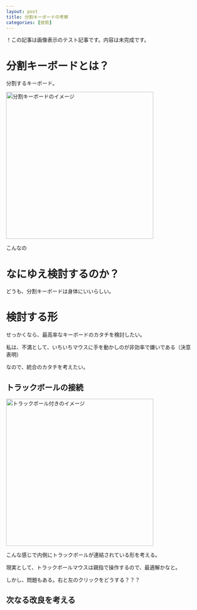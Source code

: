 ```yaml
---
layout: post
title: 分割キーボードの考察
categories: [技術]
---
```


！この記事は画像表示のテスト記事です。内容は未完成です。

# 分割キーボードとは？

分割するキーボード。

<img src="{{ '/assets/img/bunnkatu_ki_bo_do_nonTB.jpg' | relative_url }}" alt="分割キーボードのイメージ" width="400">


こんなの

# なにゆえ検討するのか？

どうも、分割キーボードは身体にいいらしい。

# 検討する形

せっかくなら、最高率なキーボードのカタチを検討したい。

私は、不満として、いちいちマウスに手を動かしのが非効率で嫌いである（決意表明）

なので、統合のカタチを考えたい。

## トラックボールの接続

<img src="{{ '/assets/img/bunnkatu_ki_bo_do_withTB.jpg' | relative_url }}" alt="トラックボール付きのイメージ" width="400">

こんな感じで内側にトラックボールが連結されている形を考える。

現実として、トラックボールマウスは親指で操作するので、最適解かなと。

しかし、問題もある。右と左のクリックをどうする？？？

## 次なる改良を考える
